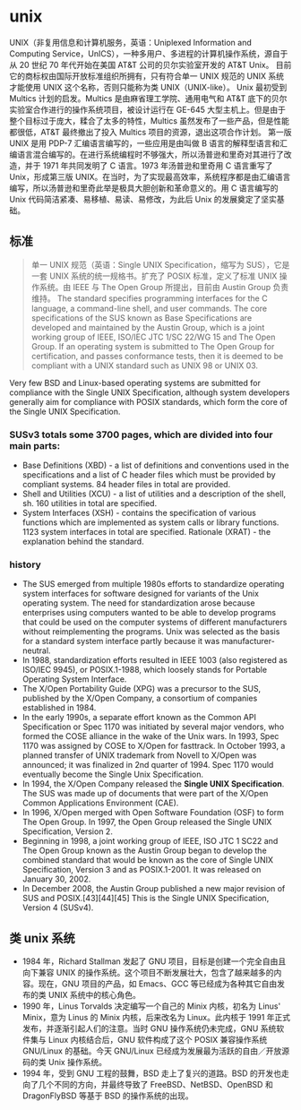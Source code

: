 # unix

UNIX（非复用信息和计算机服务，英语：Uniplexed Information and Computing Service，UnICS），一种多用户、多进程的计算机操作系统，源自于从 20 世纪 70 年代开始在美国 AT&T 公司的贝尔实验室开发的 AT&T Unix。
目前它的商标权由国际开放标准组织所拥有，只有符合单一 UNIX 规范的 UNIX 系统才能使用 UNIX 这个名称，否则只能称为类 UNIX（UNIX-like）。
Unix 最初受到 Multics 计划的启发。Multics 是由麻省理工学院、通用电气和 AT&T 底下的贝尔实验室合作进行的操作系统项目，被设计运行在 GE-645 大型主机上。但是由于整个目标过于庞大，糅合了太多的特性，Multics 虽然发布了一些产品，但是性能都很低，AT&T 最终撤出了投入 Multics 项目的资源，退出这项合作计划。
第一版 UNIX 是用 PDP-7 汇编语言编写的，一些应用是由叫做 B 语言的解释型语言和汇编语言混合编写的。在进行系统编程时不够强大，所以汤普逊和里奇对其进行了改造，并于 1971 年共同发明了 C 语言。1973 年汤普逊和里奇用 C 语言重写了 Unix，形成第三版 UNIX。在当时，为了实现最高效率，系统程序都是由汇编语言编写，所以汤普逊和里奇此举是极具大胆创新和革命意义的。用 C 语言编写的 Unix 代码简洁紧凑、易移植、易读、易修改，为此后 Unix 的发展奠定了坚实基础。

## 标准

> 单一 UNIX 规范（英语：Single UNIX Specification，缩写为 SUS），它是一套 UNIX 系统的统一规格书。扩充了 POSIX 标准，定义了标准 UNIX 操作系统。由 IEEE 与 The Open Group 所提出，目前由 Austin Group 负责维持。
> The standard specifies programming interfaces for the C language, a command-line shell, and user commands. The core specifications of the SUS known as Base Specifications are developed and maintained by the Austin Group, which is a joint working group of IEEE, ISO/IEC JTC 1/SC 22/WG 15 and The Open Group. If an operating system is submitted to The Open Group for certification, and passes conformance tests, then it is deemed to be compliant with a UNIX standard such as UNIX 98 or UNIX 03.

Very few BSD and Linux-based operating systems are submitted for compliance with the Single UNIX Specification, although system developers generally aim for compliance with POSIX standards, which form the core of the Single UNIX Specification.

### SUSv3 totals some 3700 pages, which are divided into four main parts:

- Base Definitions (XBD) - a list of definitions and conventions used in the specifications and a list of C header files which must be provided by compliant systems. 84 header files in total are provided.
- Shell and Utilities (XCU) - a list of utilities and a description of the shell, sh. 160 utilities in total are specified.
- System Interfaces (XSH) - contains the specification of various functions which are implemented as system calls or library functions. 1123 system interfaces in total are specified.
  Rationale (XRAT) - the explanation behind the standard.

### history

- The SUS emerged from multiple 1980s efforts to standardize operating system interfaces for software designed for variants of the Unix operating system. The need for standardization arose because enterprises using computers wanted to be able to develop programs that could be used on the computer systems of different manufacturers without reimplementing the programs. Unix was selected as the basis for a standard system interface partly because it was manufacturer-neutral.
- In 1988, standardization efforts resulted in IEEE 1003 (also registered as ISO/IEC 9945), or POSIX.1-1988, which loosely stands for Portable Operating System Interface.
- The X/Open Portability Guide (XPG) was a precursor to the SUS, published by the X/Open Company, a consortium of companies established in 1984.
- In the early 1990s, a separate effort known as the Common API Specification or Spec 1170 was initiated by several major vendors, who formed the COSE alliance in the wake of the Unix wars. In 1993, Spec 1170 was assigned by COSE to X/Open for fasttrack. In October 1993, a planned transfer of UNIX trademark from Novell to X/Open was announced; it was finalized in 2nd quarter of 1994. Spec 1170 would eventually become the Single Unix Specification.
- In 1994, the X/Open Company released the **Single UNIX Specification**. The SUS was made up of documents that were part of the X/Open Common Applications Environment (CAE).
- In 1996, X/Open merged with Open Software Foundation (OSF) to form The Open Group. In 1997, the Open Group released the Single UNIX Specification, Version 2.
- Beginning in 1998, a joint working group of IEEE, ISO JTC 1 SC22 and The Open Group known as the Austin Group began to develop the combined standard that would be known as the core of Single UNIX Specification, Version 3 and as POSIX.1-2001. It was released on January 30, 2002.
- In December 2008, the Austin Group published a new major revision of SUS and POSIX.[43][44][45] This is the Single UNIX Specification, Version 4 (SUSv4).

## 类 unix 系统

- 1984 年，Richard Stallman 发起了 GNU 项目，目标是创建一个完全自由且向下兼容 UNIX 的操作系统。这个项目不断发展壮大，包含了越来越多的内容。现在，GNU 项目的产品，如 Emacs、GCC 等已经成为各种其它自由发布的类 UNIX 系统中的核心角色。
- 1990 年，Linus Torvalds 决定编写一个自己的 Minix 内核，初名为 Linus' Minix，意为 Linus 的 Minix 内核，后来改名为 Linux。此内核于 1991 年正式发布，并逐渐引起人们的注意。当时 GNU 操作系统仍未完成，GNU 系统软件集与 Linux 内核结合后，GNU 软件构成了这个 POSIX 兼容操作系统 GNU/Linux 的基础。今天 GNU/Linux 已经成为发展最为活跃的自由／开放源码的类 Unix 操作系统。
- 1994 年，受到 GNU 工程的鼓舞，BSD 走上了复兴的道路。BSD 的开发也走向了几个不同的方向，并最终导致了 FreeBSD、NetBSD、OpenBSD 和 DragonFlyBSD 等基于 BSD 的操作系统的出现。
